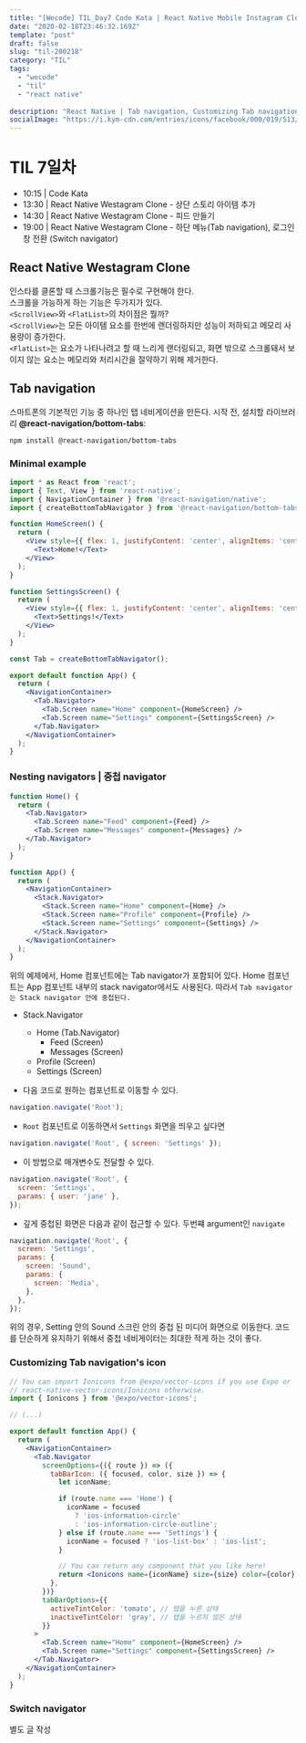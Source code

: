 ```yaml
---
title: "[Wecode] TIL_Day7 Code Kata | React Native Mobile Instagram Clone"
date: "2020-02-18T23:46:32.169Z"
template: "post"
draft: false
slug: "til-200218"
category: "TIL"
tags:
  - "wecode"
  - "til"
  - "react native"
  
description: "React Native | Tab navigation, Customizing Tab navigation"
socialImage: "https://i.kym-cdn.com/entries/icons/facebook/000/019/513/til.jpg"
---
```

<!-- ![workflow](/media/react-logo.png) -->
# TIL 7일차
- 10:15 | Code Kata
- 13:30 | React Native Westagram Clone - 상단 스토리 아이템 추가
- 14:30 | React Native Westagram Clone - 피드 만들기
- 19:00 | React Native Westagram Clone - 하단 메뉴(Tab navigation), 로그인 창 전환 (Switch navigator)

## React Native Westagram Clone
인스타를 클론할 때 스크롤기능은 필수로 구현해야 한다.   
스크롤을 가능하게 하는 기능은 두가지가 있다.   
`<ScrollView>`와 `<FlatList>`의 차이점은 뭘까?   
`<ScrollView>`는 모든 아이템 요소를 한번에 랜더링하지만 성능이 저하되고 메모리 사용량이 증가한다.   
`<FlatList>`는 요소가 나타나려고 할 때 느리게 랜더링되고, 화면 밖으로 스크롤돼서 보이지 않는 요소는 메모리와 처리시간을 절약하기 위해 제거한다.   

## Tab navigation
스마트폰의 기본적인 기능 중 하나인 탭 네비게이션을 만든다.
시작 전, 설치할 라이브러리 **@react-navigation/bottom-tabs**:

```
npm install @react-navigation/bottom-tabs
```

### Minimal example

```jsx
import * as React from 'react';
import { Text, View } from 'react-native';
import { NavigationContainer } from '@react-navigation/native';
import { createBottomTabNavigator } from '@react-navigation/bottom-tabs';

function HomeScreen() {
  return (
    <View style={{ flex: 1, justifyContent: 'center', alignItems: 'center' }}>
      <Text>Home!</Text>
    </View>
  );
}

function SettingsScreen() {
  return (
    <View style={{ flex: 1, justifyContent: 'center', alignItems: 'center' }}>
      <Text>Settings!</Text>
    </View>
  );
}

const Tab = createBottomTabNavigator();

export default function App() {
  return (
    <NavigationContainer>
      <Tab.Navigator>
        <Tab.Screen name="Home" component={HomeScreen} />
        <Tab.Screen name="Settings" component={SettingsScreen} />
      </Tab.Navigator>
    </NavigationContainer>
  );
}
```


### Nesting navigators | 중첩 navigator 

```jsx
function Home() {
  return (
    <Tab.Navigator>
      <Tab.Screen name="Feed" component={Feed} />
      <Tab.Screen name="Messages" component={Messages} />
    </Tab.Navigator>
  );
}

function App() {
  return (
    <NavigationContainer>
      <Stack.Navigator>
        <Stack.Screen name="Home" component={Home} />
        <Stack.Screen name="Profile" component={Profile} />
        <Stack.Screen name="Settings" component={Settings} />
      </Stack.Navigator>
    </NavigationContainer>
  );
}
```

위의 예제에서, Home 컴포넌트에는 Tab navigator가 포함되어 있다.
Home 컴포넌트는 App 컴포넌트 내부의 stack navigator에서도 사용된다.
따라서 `Tab navigator는 Stack navigator 안에 중첩된다.`

- Stack.Navigator
  - Home (Tab.Navigator)
      - Feed (Screen)
      - Messages (Screen)
  - Profile (Screen)
  - Settings (Screen)

- 다음 코드로 원하는 컴포넌트로 이동할 수 있다.

```jsx
navigation.navigate('Root');
```

- `Root` 컴포넌트로 이동하면서 `Settings` 화면을 띄우고 싶다면

```jsx
navigation.navigate('Root', { screen: 'Settings' });
```

- 이 방법으로 매개변수도 전달할 수 있다.

```jsx
navigation.navigate('Root', {
  screen: 'Settings',
  params: { user: 'jane' },
});
```

- 깊게 중첩된 화면은 다음과 같이 접근할 수 있다. 두번쨰 argument인 `navigate`

```jsx
navigation.navigate('Root', {
  screen: 'Settings',
  params: {
    screen: 'Sound',
    params: {
      screen: 'Media',
    },
  },
});
```
위의 경우, Setting 안의 Sound 스크린 안의 중첩 된 미디어 화면으로 이동한다.
코드를 단순하게 유지하기 위해서 중첩 네비게이터는 최대한 적게 하는 것이 좋다.


### Customizing Tab navigation's icon

```jsx
// You can import Ionicons from @expo/vector-icons if you use Expo or
// react-native-vector-icons/Ionicons otherwise.
import { Ionicons } from '@expo/vector-icons';

// (...)

export default function App() {
  return (
    <NavigationContainer>
      <Tab.Navigator
        screenOptions={({ route }) => ({
          tabBarIcon: ({ focused, color, size }) => {
            let iconName;

            if (route.name === 'Home') {
              iconName = focused
                ? 'ios-information-circle'
                : 'ios-information-circle-outline';
            } else if (route.name === 'Settings') {
              iconName = focused ? 'ios-list-box' : 'ios-list';
            }

            // You can return any component that you like here!
            return <Ionicons name={iconName} size={size} color={color} />;
          },
        })}
        tabBarOptions={{
          activeTintColor: 'tomato', // 탭을 누른 상태
          inactiveTintColor: 'gray', // 탭을 누르지 않은 상태
        }}
      >
        <Tab.Screen name="Home" component={HomeScreen} />
        <Tab.Screen name="Settings" component={SettingsScreen} />
      </Tab.Navigator>
    </NavigationContainer>
  );
}
```

### Switch navigator
별도 글 작성